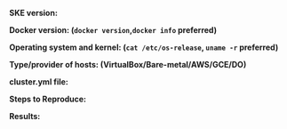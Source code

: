 **SKE version:**

**Docker version: (`docker version`,`docker info` preferred)**

**Operating system and kernel: (`cat /etc/os-release`, `uname -r` preferred)**

**Type/provider of hosts: (VirtualBox/Bare-metal/AWS/GCE/DO)**

**cluster.yml file:**

**Steps to Reproduce:**

**Results:**
